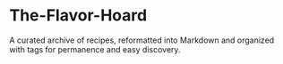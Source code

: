 # The-Flavor-Hoard
A curated archive of recipes, reformatted into Markdown and organized with tags for permanence and easy discovery.
